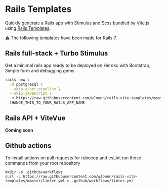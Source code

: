 # Rails Templates

Quickly generate a Rails app with Stimulus and Scss bundled by Vite.js using [Rails Templates](http://guides.rubyonrails.org/rails_application_templates.html).

⚠️ The following templates have been made for Rails 7.

## Rails full-stack + Turbo Stimulus

Get a minimal rails app ready to be deployed on Heroku with Bootstrap, Simple form and debugging gems.

```bash
rails new \
  -d postgresql \
  --skip-asset-pipeline \
  --skip-javascript \
  -m https://raw.githubusercontent.com/wJoenn/rails-vite-templates/master/stimulus.rb \
  CHANGE_THIS_TO_YOUR_RAILS_APP_NAME
```

## Rails API + ViteVue

**Coming soon**

## Github actions
To install actions on pull requests for rubocop and esLint run those commands from your root repository
```
mkdir -p .github/workflows
curl -L https://raw.githubusercontent.com/wJoenn/rails-vite-templates/master/linter.yml > .github/workflows/linter.yml
```
